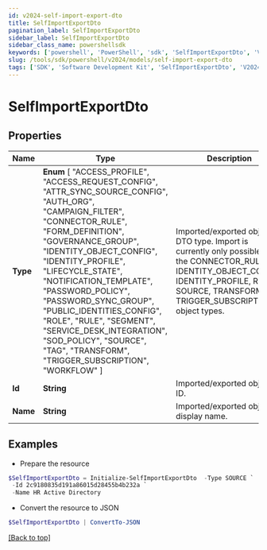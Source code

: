 ```yaml
---
id: v2024-self-import-export-dto
title: SelfImportExportDto
pagination_label: SelfImportExportDto
sidebar_label: SelfImportExportDto
sidebar_class_name: powershellsdk
keywords: ['powershell', 'PowerShell', 'sdk', 'SelfImportExportDto', 'V2024SelfImportExportDto'] 
slug: /tools/sdk/powershell/v2024/models/self-import-export-dto
tags: ['SDK', 'Software Development Kit', 'SelfImportExportDto', 'V2024SelfImportExportDto']
---
```



# SelfImportExportDto

## Properties

Name | Type | Description | Notes
------------ | ------------- | ------------- | -------------
**Type** |  **Enum** [  "ACCESS_PROFILE",    "ACCESS_REQUEST_CONFIG",    "ATTR_SYNC_SOURCE_CONFIG",    "AUTH_ORG",    "CAMPAIGN_FILTER",    "CONNECTOR_RULE",    "FORM_DEFINITION",    "GOVERNANCE_GROUP",    "IDENTITY_OBJECT_CONFIG",    "IDENTITY_PROFILE",    "LIFECYCLE_STATE",    "NOTIFICATION_TEMPLATE",    "PASSWORD_POLICY",    "PASSWORD_SYNC_GROUP",    "PUBLIC_IDENTITIES_CONFIG",    "ROLE",    "RULE",    "SEGMENT",    "SERVICE_DESK_INTEGRATION",    "SOD_POLICY",    "SOURCE",    "TAG",    "TRANSFORM",    "TRIGGER_SUBSCRIPTION",    "WORKFLOW" ] | Imported/exported object's DTO type. Import is currently only possible with the CONNECTOR_RULE, IDENTITY_OBJECT_CONFIG, IDENTITY_PROFILE, RULE, SOURCE, TRANSFORM, and TRIGGER_SUBSCRIPTION object types. | [optional] 
**Id** | **String** | Imported/exported object's ID. | [optional] 
**Name** | **String** | Imported/exported object's display name. | [optional] 

## Examples

- Prepare the resource
```powershell
$SelfImportExportDto = Initialize-SelfImportExportDto  -Type SOURCE `
 -Id 2c9180835d191a86015d28455b4b232a `
 -Name HR Active Directory
```

- Convert the resource to JSON
```powershell
$SelfImportExportDto | ConvertTo-JSON
```


[[Back to top]](#) 

